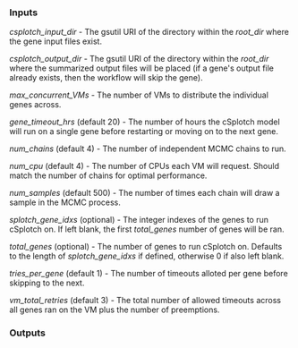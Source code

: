 
### Inputs

_csplotch_input_dir_ - The gsutil URI of the directory within the _root_dir_ where the gene input files exist.

_csplotch_output_dir_ - The gsutil URI of the directory within the _root_dir_ where the summarized output files will be placed (if a gene's output file already exists, then the workflow will skip the gene).

_max_concurrent_VMs_ - The number of VMs to distribute the individual genes across. 

_gene_timeout_hrs_ (default 20) - The number of hours the cSplotch model will run on a single gene before restarting or moving on to the next gene.

_num_chains_ (default 4) - The number of independent MCMC chains to run.

_num_cpu_ (default 4) - The number of CPUs each VM will request. Should match the number of chains for optimal performance.

_num_samples_ (default 500) - The number of times each chain will draw a sample in the MCMC process.

_splotch_gene_idxs_ (optional) - The integer indexes of the genes to run cSplotch on. If left blank, the first _total_genes_ number of genes will be ran.

_total_genes_ (optional) - The number of genes to run cSplotch on. Defaults to the length of _splotch_gene_idxs_ if defined, otherwise 0 if also left blank. 

_tries_per_gene_ (default 1) - The number of timeouts alloted per gene before skipping to the next.

_vm_total_retries_ (default 3) - The total number of allowed timeouts across all genes ran on the VM plus the number of preemptions.

### Outputs

